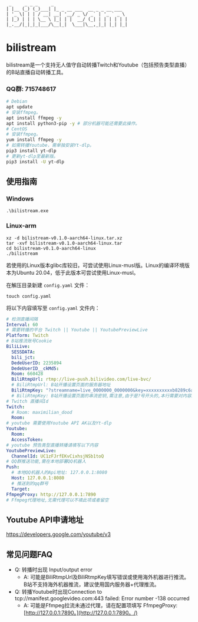 ```
 _     _ _ _     _
| |__ (_) (_)___| |_ _ __ ___  __ _ _ __ ___
| '_ \| | | / __| __| '__/ _ \/ _` | '_ ` _ \
| |_) | | | \__ \ |_| | |  __/ (_| | | | | | |
|_.__/|_|_|_|___/\__|_|  \___|\__,_|_| |_| |_|
```



# bilistream

bilistream是一个支持无人值守自动转播Twitch和Youtube（包括预告类型直播）的B站直播自动转播工具。

### QQ群: 715748617

```bash
# Debian
apt update
# 安装ffmpeg。
apt install ffmpeg -y
apt install python3-pip -y # 部分机器可能还需要此操作。
# CentOS
# 安装ffmpeg。
yum install ffmpeg -y
# 如需转播Youtube，需单独安装Yt-dlp。
pip3 install yt-dlp
# 更新yt-dlp至最新版。
pip3 install -U yt-dlp
```

## 使用指南

### Windows

```
.\bilistream.exe
```

### Linux-arm

```
xz -d bilistream-v0.1.0-aarch64-linux.tar.xz
tar -xvf bilistream-v0.1.0-aarch64-linux.tar
cd bilistream-v0.1.0-aarch64-linux
./bilistream
```

若使用的Linux版本glibc库较旧，可尝试使用Linux-musl版。Linux的编译环境版本为Ubuntu 20.04，低于此版本可尝试使用Linux-musl。

在解压目录新建 `config.yaml` 文件：

```
touch config.yaml
```

将以下内容填写至 `config.yaml` 文件内：


``` yaml
# 检测直播间隔
Interval: 60
# 需要转播的平台 Twitch || Youtube || YoutubePreviewLive
Platform: Twitch
# B站推流账号Cookie
BiliLive:
  SESSDATA: 
  bili_jct: 
  DedeUserID: 2235894
  DedeUserID__ckMd5: 
  Room: 660428
  BiliRtmpUrl: rtmp://live-push.bilivideo.com/live-bvc/
  # BiliRtmpUrl: B站开播设置页面的服务器地址 
  BiliRtmpKey: "?streamname=live_0000000_0000000&key=xxxxxxxxxxb8289c6acc97xxxxxxxxx&schedule=rtmp&pflag=1"
  # BiliRtmpKey: B站开播设置页面的串流密钥,需注意,由于是?号开头的,本行需要对内容加双引号
# Twitch 直播间Id
Twitch:
  # Room: maximilian_dood
  Room: 
# youtube 需要使用Youtube API AK以及Yt-dlp
Youtube:
  Room: 
  AccessToken: 
# youtube 预告类型直播转播请填写以下内容
YoutubePreviewLive:
  ChannelId: UC1zFJrfEKvCixhsjNSb1toQ
# QQ群推送功能,需在本地部署QQ机器人
Push:
  # 本地QQ机器人的Api地址: 127.0.0.1:8080
  Host: 127.0.0.1:8080
  # 推送到的qq群号
  Target:
FfmpegProxy: http://127.0.0.1:7890
# Ffmpeg代理地址,无需代理可以不填此项或者留空
```

## Youtube API申请地址

https://developers.google.com/youtube/v3

## 常见问题FAQ

- Q: 转播时出现 Input/output error
  - A: 可能是BiliRtmpUrl及BiliRtmpKey填写错误或使用海外机器进行推流。B站不支持海外机器推流，建议使用国内服务器+代理推流。
- Q: 转播Youtube时出现Connection to tcp://manifest.googlevideo.com:443 failed: Error number -138 occurred
  - A: 可能是Ffmpeg拉流未通过代理，请在配置项填写 FfmpegProxy: [http://127.0.0.1:7890。](http://127.0.0.1:7890。/)
